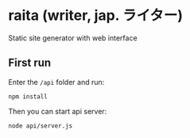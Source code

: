# raita (writer, jap. ライター)
Static site generator with web interface

## First run

Enter the `/api` folder and run:

```
npm install
```

Then you can start api server:

```
node api/server.js
```

